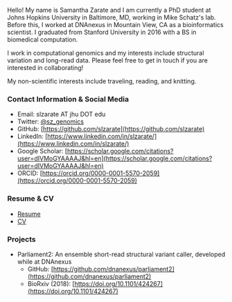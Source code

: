 Hello! My name is Samantha Zarate and I am currently a PhD student at Johns Hopkins University in Baltimore, MD, working in Mike Schatz's lab. Before this, I worked at DNAnexus in Mountain View, CA as a bioinformatics scientist. I graduated from Stanford University in 2016 with a BS in biomedical computation.

I work in computational genomics and my interests include structural variation and long-read data. Please feel free to get in touch if you are interested in collaborating!

My non-scientific interests include traveling, reading, and knitting.

### Contact Information & Social Media

- Email: slzarate AT jhu DOT edu
- Twitter: [@sz_genomics](https://twitter.com/sz_genomics)
- GitHub: [https://github.com/slzarate](https://github.com/slzarate)
- LinkedIn: [https://www.linkedin.com/in/slzarate/](https://www.linkedin.com/in/slzarate/)
- Google Scholar: [https://scholar.google.com/citations?user=dIVMoGYAAAAJ&hl=en](https://scholar.google.com/citations?user=dIVMoGYAAAAJ&hl=en)
- ORCID: [https://orcid.org/0000-0001-5570-2059](https://orcid.org/0000-0001-5570-2059)

### Resume & CV

- [Resume](sz_resume_11.8.19.pdf)
- [CV](sz_cv_11.8.19.pdf)

### Projects

- Parliament2: An ensemble short-read structural variant caller, developed while at DNAnexus
  - GitHub: [https://github.com/dnanexus/parliament2](https://github.com/dnanexus/parliament2)
  - BioRxiv (2018): [https://doi.org/10.1101/424267](https://doi.org/10.1101/424267)
